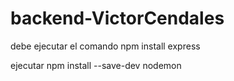 # backend-VictorCendales

debe ejecutar el comando 
npm install express

ejecutar npm install --save-dev nodemon
